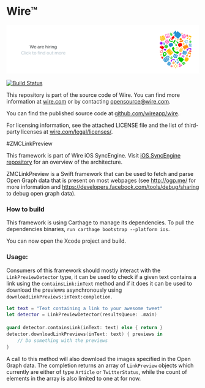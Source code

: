 # Wire™
[![Wire logo](https://github.com/wireapp/wire/blob/master/assets/header-small.png?raw=true)](https://wire.com/jobs/)

[![Build Status](https://travis-ci.org/wireapp/wire-ios-link-preview.svg?branch=develop)](https://travis-ci.org/wireapp/wire-ios-link-preview)


This repository is part of the source code of Wire. You can find more information at [wire.com](https://wire.com) or by contacting opensource@wire.com.

You can find the published source code at [github.com/wireapp/wire](https://github.com/wireapp/wire).

For licensing information, see the attached LICENSE file and the list of third-party licenses at [wire.com/legal/licenses/](https://wire.com/legal/licenses/).

#ZMCLinkPreview

This framework is part of Wire iOS SyncEngine. Visit [iOS SyncEngine repository](http://github.com/wireapp/zmessaging-cocoa) for an overview of the architecture.

ZMCLinkPreview is a Swift framework that can be used to fetch and parse Open Graph data that is present on most webpages (see http://ogp.me/ for more information and https://developers.facebook.com/tools/debug/sharing to debug open graph data).

### How to build

This framework is using Carthage to manage its dependencies. To pull the dependencies binaries, `run carthage bootstrap --platform ios`.

You can now open the Xcode project and build.

### Usage:

Consumers of this framework should mostly interact with the `LinkPreviewDetector` type, it can be used to check if a given text contains a link using the `containsLink:inText` method and if it does it can be used to download the previews asynchronously using `downloadLinkPreviews:inText:completion`.

```swift
let text = "Text containing a link to your awesome tweet"
let detector = LinkPreviewDetector(resultsQueue: .main)

guard detector.containsLink(inText: text) else { return }
detector.downloadLinkPreviews(inText: text) { previews in
    // Do something with the previews
}
```

A call to this method will also download the images specified in the Open Graph data. The completion returns an array of `LinkPreview` objects which currently are either of type `Article` or `TwitterStatus`, while the count of elements in the array is also limited to one at for now.
